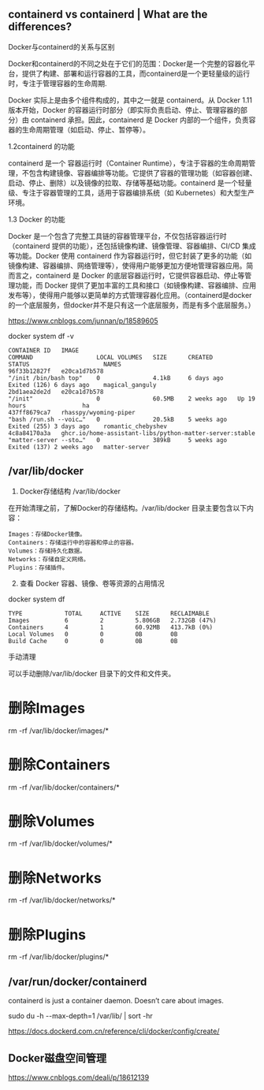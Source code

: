 ## containerd vs containerd  | What are the differences?

Docker与containerd的关系与区别 

Docker和containerd的不同之处在于它们的范围：Docker是一个完整的容器化平台，提供了构建、部署和运行容器的工具，而containerd是一个更轻量级的运行时，专注于管理容器的生命周期.

Docker 实际上是由多个组件构成的，其中之一就是 containerd。从 Docker 1.11 版本开始，Docker 的容器运行时部分（即实际负责启动、停止、管理容器的部分）由 containerd 承担。因此，containerd 是 Docker 内部的一个组件，负责容器的生命周期管理（如启动、停止、暂停等）。

1.2containerd 的功能

containerd 是一个 容器运行时（Container Runtime），专注于容器的生命周期管理，不包含构建镜像、容器编排等功能。它提供了容器的管理功能（如容器创建、启动、停止、删除）以及镜像的拉取、存储等基础功能。containerd 是一个轻量级、专注于容器管理的工具，适用于容器编排系统（如 Kubernetes）和大型生产环境。

1.3 Docker 的功能

Docker 是一个包含了完整工具链的容器管理平台，不仅包括容器运行时（containerd 提供的功能），还包括镜像构建、镜像管理、容器编排、CI/CD 集成等功能。Docker 使用 containerd 作为容器运行时，但它封装了更多的功能（如镜像构建、容器编排、网络管理等），使得用户能够更加方便地管理容器应用。简而言之，containerd 是 Docker 的底层容器运行时，它提供容器启动、停止等管理功能，而 Docker 提供了更加丰富的工具和接口（如镜像构建、容器编排、应用发布等），使得用户能够以更简单的方式管理容器化应用。（containerd是docker的一个底层服务，但docker并不是只有这一个底层服务，而是有多个底层服务。）

https://www.cnblogs.com/junnan/p/18589605


docker system df -v 

~~~
CONTAINER ID   IMAGE                                                     COMMAND                  LOCAL VOLUMES   SIZE      CREATED       STATUS                     NAMES
96f33b12827f   e20ca1d7b578                                              "/init /bin/bash top"    0               4.1kB     6 days ago    Exited (126) 6 days ago    magical_ganguly
2bd1aea2de2d   e20ca1d7b578                                              "/init"                  0               60.5MB    2 weeks ago   Up 19 hours                ha
437ff8679ca7   rhasspy/wyoming-piper                                     "bash /run.sh --voic…"   0               20.5kB    5 weeks ago   Exited (255) 3 days ago    romantic_chebyshev
4c8a84170a3a   ghcr.io/home-assistant-libs/python-matter-server:stable   "matter-server --sto…"   0               389kB     5 weeks ago   Exited (137) 2 weeks ago   matter-server

~~~

## /var/lib/docker

1. Docker存储结构 /var/lib/docker

在开始清理之前，了解Docker的存储结构。/var/lib/docker 目录主要包含以下内容：
~~~
Images：存储Docker镜像。
Containers：存储运行中的容器和停止的容器。
Volumes：存储持久化数据。
Networks：存储自定义网络。
Plugins：存储插件。
~~~

2. 查看 Docker 容器、镜像、卷等资源的占用情况

docker system df

~~~
TYPE            TOTAL     ACTIVE    SIZE      RECLAIMABLE
Images          6         2         5.806GB   2.732GB (47%)
Containers      4         1         60.92MB   413.7kB (0%)
Local Volumes   0         0         0B        0B
Build Cache     0         0         0B        0B

~~~

手动清理

可以手动删除/var/lib/docker 目录下的文件和文件夹。

# 删除Images
rm -rf /var/lib/docker/images/*

# 删除Containers
rm -rf /var/lib/docker/containers/*

# 删除Volumes
rm -rf /var/lib/docker/volumes/*

# 删除Networks
rm -rf /var/lib/docker/networks/*

# 删除Plugins
rm -rf /var/lib/docker/plugins/*





## /var/run/docker/containerd

containerd is just a container daemon. Doesn’t care about images.

sudo du -h --max-depth=1 /var/lib/ | sort -hr

https://docs.dockerd.com.cn/reference/cli/docker/config/create/




## Docker磁盘空间管理

https://www.cnblogs.com/deali/p/18612139





